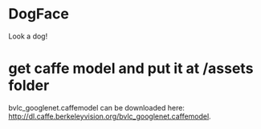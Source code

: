 # DogFace
Look a dog!

# get caffe model and put it at /assets folder
bvlc_googlenet.caffemodel can be downloaded here: http://dl.caffe.berkeleyvision.org/bvlc_googlenet.caffemodel.
